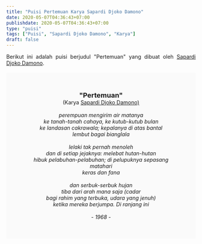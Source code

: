 ```yaml
---
title: "Puisi Pertemuan Karya Sapardi Djoko Damono"
date: 2020-05-07T04:36:43+07:00
publishdate: 2020-05-07T04:36:43+07:00
type: "puisi"
tags: ["Puisi", "Sapardi Djoko Damono", "Karya"]
draft: false
---
```


<div dir="ltr" style="text-align: left;" trbidi="on"><div style="text-align: justify;">Berikut ini adalah puisi berjudul "Pertemuan" yang dibuat oleh <a href="https://ensiklopedia.kemdikbud.go.id/sastra/artikel/Sapardi_Djoko_Damono" target="_blank">Sapardi Djoko Damono</a>. </div><br /><div style="background: #FAFAFA; font-size: 14px; height: auto; margin: 0 auto; padding: 50px; text-align: center; width: auto;"><span style="font-size: 18px;"><b>"Pertemuan"</b></span><br />(Karya <a href="https://www.sekata.web.id/tags/sapardi-djoko-damono" target="_blank">Sapardi Djoko Damono)</a> <br /><br /><i>perempuan mengirim air matanya<br />
ke tanah-tanah cahaya, ke kutub-kutub bulan<br />
ke landasan cakrawala; kepalanya di atas bantal<br />
lembut bagai bianglala<br />
<br />
lelaki tak pernah menoleh<br />
dan di setiap jejaknya: melebat hutan-hutan<br />
hibuk pelabuhan-pelabuhan; di pelupuknya sepasang matahari<br />
keras dan fana<br />
<br />
dan serbuk-serbuk hujan<br />
tiba dari arah mana saja (cadar<br />
bagi rahim yang terbuka, udara yang jenuh)<br />
ketika mereka berjumpa. Di ranjang ini<br />
<br />
- 1968 -</i></div></div>
